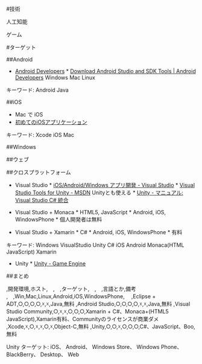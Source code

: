 #技術

人工知能

ゲーム

#ターゲット

##Android

*  [Android Developers](http://developer.android.com/index.html)
       *  [Download Android Studio and SDK Tools | Android Developers](http://developer.android.com/sdk/index.html) Windows Mac Linux

キーワード: Android Java

##iOS

*  Mac で iOS
*  [初めてのiOSアプリケーション](https://developer.apple.com/jp/documentation/iPhone101.pdf)

キーワード: Xcode iOS Mac

##Windows

##ウェブ

##クロスプラットフォーム

*  Visual Studio
       *  [iOS/Android/Windows アプリ開発 - Visual Studio](http://www.microsoft.com/ja-jp/dev/campaign/x-platform.aspx)
       *  [Visual Studio Tools for Unity - MSDN](https://msdn.microsoft.com/ja-jp/dn833194.aspx) Unityとも使える
       *  [Unity - マニュアル: Visual Studio C# 統合](http://docs.unity3d.com/ja/current/Manual/VisualStudioIntegration.html)

*  Visual Studio + Monaca
       *  HTML5, JavaScript
       *  Android, iOS, WindowsPhone
       *  個人開発者は無料
*  Visual Studio + Xamarin
       *  C#
       *  Android, iOS, WindowsPhone
       *  有料

キーワード: Windows VisualStudio Unity C# iOS Android Monaca(HTML JavaScript) Xamarin

* Unity
       *  [Unity - Game Engine](http://japan.unity3d.com/)

##まとめ

,開発環境,ホスト,　,　,ターゲット,　,　,言語とか,備考
,　,Win,Mac,Linux,Android,iOS,WindowsPhone,　
,Eclipse + ADT,○,○,○,○,&#9747;,&#9747;,Java,無料
,Android Studio,○,○,○,○,&#9747;,&#9747;,Java,無料
,Visual Studio Community,○,&#9747;,&#9747;,○,○,○,Xamarin + C#、Monaca+(HTML5 JavaScript),Xamarin有料、Communityのライセンスが商業ダメ
,Xcode,&#9747;,○,&#9747;,&#9747;,○,&#9747;,Object-C,無料
,Unity,○,○,&#9747;,○,○,○,C#、JavaScript、Boo,無料

Unity ターゲット: iOS、 Android、 Windows Store、 Windows Phone、 BlackBerry、 Desktop、 Web
